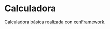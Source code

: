 Calculadora
===========

Calculadora básica realizada con [xenFramework](https://github.com/xenframework).